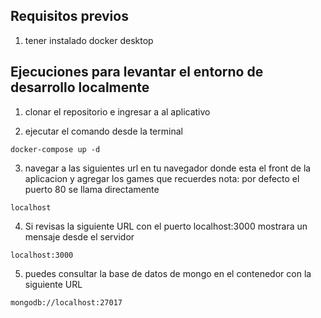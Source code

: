 

## Requisitos previos

1. tener instalado docker desktop


## Ejecuciones para levantar el entorno de desarrollo localmente

1. clonar el repositorio e ingresar a al aplicativo


2. ejecutar el comando desde la terminal

```
docker-compose up -d
```

3. navegar a las siguientes url en tu navegador  donde esta el front de la aplicacion y agregar los games que recuerdes
nota: por defecto el puerto 80 se llama directamente 

```
localhost
```

4. Si revisas la siguiente URL con el puerto localhost:3000 mostrara un mensaje desde el servidor

```
localhost:3000
```


5. puedes consultar la base de datos de mongo en el contenedor con la siguiente URL

```
mongodb://localhost:27017
```
